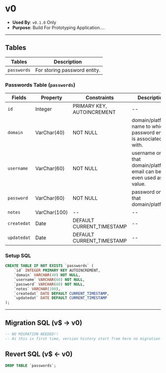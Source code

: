 # v0

- **Used By**: `v0.1.0` Only
- **Purpose**: Build For Prototyping Application....

---

## Tables

| Tables      | Description                  |
| ----------- | ---------------------------- |
| `passwords` | For storing password entity. |

### Passwords Table (`passwords`)

| Fields      | Property     | Constraints                    | Description                                                          |
| ----------- | ------------ | ------------------------------ | -------------------------------------------------------------------- |
| `id`        | Integer      | PRIMARY KEY, AUTOINCREMENT     | --                                                                   |
| `domain`    | VarChar(40)  | NOT NULL                       | domain/platform name to which password entity is associated with.   |
| `username`  | VarChar(60)  | NOT NULL                       | username on that domain/platform. email can be even used as a value. |
| `password`  | VarChar(60)  | NOT NULL                       | password on that domain/platform                                     |
| `notes`     | VarChar(100) | --                             | --                                                                   |
| `createdat` | Date         | DEFAULT CURRENT_TIMESTAMP      | --                                                                   |
| `updatedat` | Date         | DEFAULT CURRENT_TIMESTAMP      | --                                                                   |

### Setup SQL

```sql
CREATE TABLE IF NOT EXISTS `passwords` (
    `id` INTEGER PRIMARY KEY AUTOINCREMENT,
    `domain` VARCHAR(40) NOT NULL,
    `username` VARCHAR(60) NOT NULL,
    `password` VARCHAR(60) NOT NULL,
    `notes` VARCHAR(100),
    `createdat` DATE DEFAULT CURRENT_TIMESTAMP,
    `updatedat` DATE DEFAULT CURRENT_TIMESTAMP
);
```

---

## Migration SQL (v$ -> v0)

```sql
-- NO MIGRATION NEEDED!!
-- As this is first time, version history start from here no migration needed.
```

## Revert SQL (v$ <- v0)

```sql
DROP TABLE `passwords`;
```


